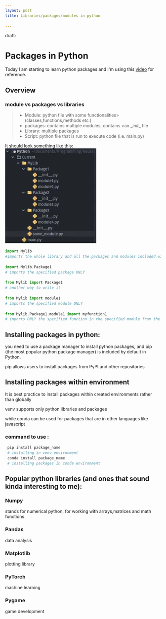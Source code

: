 ```yaml
---
layout: post
title: Libraries/packages/modules in python

---
```


draft:
# Packages in Python

Today I am starting to learn python packages and I'm using this [video](https://youtu.be/GUXxLy68EF8) for reference.

## Overview

### module vs packages vs libraries

> - Module: python file with some functionalities>(classes,functions,methods etc.)  
> - packages: contains multiple modules, contains >an \__init__ file
> - Library: multiple packages   
> - Script:     python file that is run to execute code (i.e. main.py)

It should look something like this:
![structure](/images/packages/structure.png)

```python
import Mylib 
#imports the whole library and all the packages and modules included within that library

import Mylib.Package1 
# imports the specified package ONLY

from Mylib import Package1 
# another way to write it

from Mylib import module1 
# imports the specified module ONLY

from Mylib.Package1.module1 import myfunction1
# imports ONLY the specified function in the specified module from the specified package
```
## Installing packages in python:

you need to use a package manager to install python packages, and pip (the most popular python package manager) is included by default in Python. 

pip allows users to install packages from PyPI and other repositories

## Installing packages within environment

It is best practice to install packages within created environments rather than globally

venv supports only python libraries and packages

while conda can be used for packages that are in other languages like javascript 

### command to use :

```bash
 pip install package_name 
 # installing in venv environment
 conda install package_name 
 # installing packages in conda environment
```

## Popular python libraries (and ones that sound kinda interesting to me):

### Numpy
stands for numerical python, for working with arrays,matrices and math functions.

### Pandas
data analysis
### Matplotlib
plotting library
### PyTorch
machine learning
### Pygame
game development